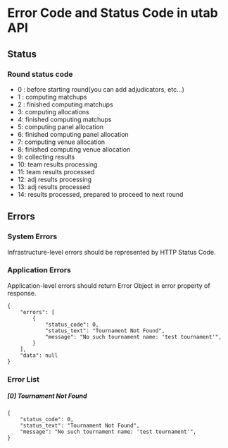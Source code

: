 
# Error Code and Status Code in utab API

## Status

### Round status code
* 0 : before starting round(you can add adjudicators, etc...)
* 1 : computing matchups
* 2 : finished computing matchups
* 3: computing allocations
* 4: finished computing matchups
* 5: computing panel allocation
* 6: finished computing panel allocation
* 7: computing venue allocation
* 8: finished computing venue allocation
* 9: collecting results
* 10: team results processing
* 11: team results processed
* 12: adj results processing
* 13: adj results processed
* 14: results processed, prepared to proceed to next round

## Errors

### System Errors

Infrastructure-level errors should be represented by HTTP Status Code.

### Application Errors

Application-level errors should return Error Object in error property of response.

```
{
    "errors": [
        {
            "status_code": 0,
            "status_text": "Tournament Not Found",
            "message": "No such tournament name: 'test tournament'",
        }
    ],
    "data": null
}
```

### Error List

##### [0] Tournament Not Found
<!-- 0 = status code -->

```
{
    "status_code": 0,
    "status_text": "Tournament Not Found",
    "message": "No such tournament name: 'test tournament'",
}
```
